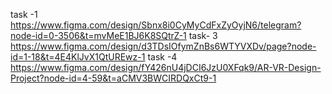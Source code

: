 task -1  https://www.figma.com/design/Sbnx8i0CyMyCdFxZyOyjN6/telegram?node-id=0-3506&t=mvMeE1BJ6K8SQtrZ-1 
task- 3   https://www.figma.com/design/d3TDsIOfymZnBs6WTYVXDv/page?node-id=1-18&t=4E4KlJvX1QtUREwz-1
        task -4  https://www.figma.com/design/fY426nU4jDCI6JzU0XFqk9/AR-VR-Design-Project?node-id=4-59&t=aCMV3BWCIRDQxCt9-1
